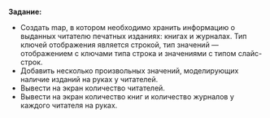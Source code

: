 **Задание:**
- Создать map, в котором необходимо хранить информацию о выданных читателю печатных изданиях: книгах и журналах. Тип ключей отображения является строкой, тип значений — отображением с ключами типа строка и значениями с типом слайс-строк.
- Добавить несколько произвольных значений, моделирующих наличие изданий на руках у читателей.
- Вывести на экран количество читателей.
- Вывести на экран количество книг и количество журналов у каждого читателя на руках.
